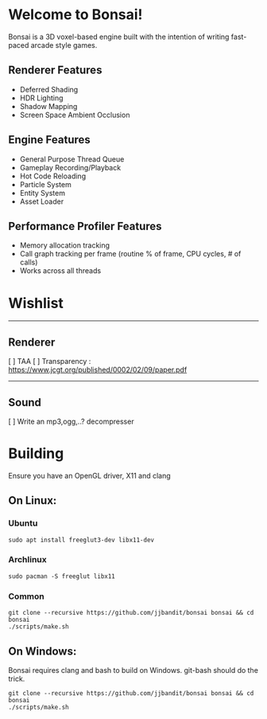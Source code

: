 # Welcome to Bonsai!

Bonsai is a 3D voxel-based engine built with the intention of writing
fast-paced arcade style games.



## Renderer Features

* Deferred Shading
* HDR Lighting
* Shadow Mapping
* Screen Space Ambient Occlusion

## Engine Features

* General Purpose Thread Queue
* Gameplay Recording/Playback
* Hot Code Reloading
* Particle System
* Entity System
* Asset Loader

## Performance Profiler Features

* Memory allocation tracking
* Call graph tracking per frame (routine % of frame, CPU cycles, # of calls)
* Works across all threads

# Wishlist


-------------------------------------------------------------------------------
## Renderer

[ ] TAA
[ ] Transparency : https://www.jcgt.org/published/0002/02/09/paper.pdf

-------------------------------------------------------------------------------
## Sound

[ ] Write an mp3,ogg,..? decompresser



# Building
Ensure you have an OpenGL driver, X11 and clang

## On Linux:

### Ubuntu
`sudo apt install freeglut3-dev libx11-dev`

### Archlinux
`sudo pacman -S freeglut libx11`

### Common

```
git clone --recursive https://github.com/jjbandit/bonsai bonsai && cd bonsai
./scripts/make.sh
```

## On Windows:
Bonsai requires clang and bash to build on Windows.  git-bash should do the trick.

```
git clone --recursive https://github.com/jjbandit/bonsai bonsai && cd bonsai
./scripts/make.sh
```
